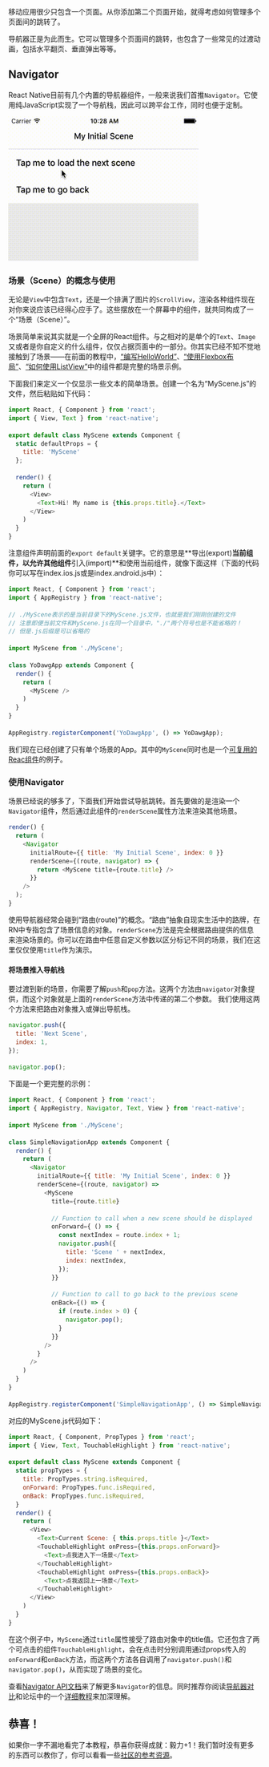 移动应用很少只包含一个页面。从你添加第二个页面开始，就得考虑如何管理多个页面间的跳转了。

导航器正是为此而生。它可以管理多个页面间的跳转，也包含了一些常见的过渡动画，包括水平翻页、垂直弹出等等。

## Navigator

React Native目前有几个内置的导航器组件，一般来说我们首推`Navigator`。它使用纯JavaScript实现了一个导航栈，因此可以跨平台工作，同时也便于定制。 

![](img/NavigationStack-Navigator.gif)

### 场景（Scene）的概念与使用

无论是`View`中包含`Text`，还是一个排满了图片的`ScrollView`，渲染各种组件现在对你来说应该已经得心应手了。这些摆放在一个屏幕中的组件，就共同构成了一个“场景（Scene）”。

场景简单来说其实就是一个全屏的React组件。与之相对的是单个的`Text`、`Image`又或者是你自定义的什么组件，仅仅占据页面中的一部分。你其实已经不知不觉地接触到了场景——在前面的教程中，[“编写HelloWorld”](tutorial.html)、[“使用Flexbox布局”](layout-with-flexbox.html)、[“如何使用ListView”](using-a-listview.html)中的组件都是完整的场景示例。

下面我们来定义一个仅显示一些文本的简单场景。创建一个名为“MyScene.js”的文件，然后粘贴如下代码：

```javascript
import React, { Component } from 'react';
import { View, Text } from 'react-native';

export default class MyScene extends Component {
  static defaultProps = {
    title: 'MyScene'
  };

  render() {
    return (
      <View>
        <Text>Hi! My name is {this.props.title}.</Text>
      </View>
    )
  }
}
```

注意组件声明前面的`export default`关键字。它的意思是**导出(export)**当前组件，以允许其他组件**引入(import)**和使用当前组件，就像下面这样（下面的代码你可以写在index.ios.js或是index.android.js中）：

```javascript
import React, { Component } from 'react';
import { AppRegistry } from 'react-native';

// ./MyScene表示的是当前目录下的MyScene.js文件，也就是我们刚刚创建的文件
// 注意即便当前文件和MyScene.js在同一个目录中，"./"两个符号也是不能省略的！
// 但是.js后缀是可以省略的

import MyScene from './MyScene';

class YoDawgApp extends Component {
  render() {
    return (
      <MyScene />
    )
  }
}

AppRegistry.registerComponent('YoDawgApp', () => YoDawgApp);
```

我们现在已经创建了只有单个场景的App。其中的`MyScene`同时也是一个[可复用的Reac组件](https://facebook.github.io/react/docs/reusable-components.html)的例子。

### 使用Navigator

场景已经说的够多了，下面我们开始尝试导航跳转。首先要做的是渲染一个`Navigator`组件，然后通过此组件的`renderScene`属性方法来渲染其他场景。

```javascript
render() {
  return (
    <Navigator
      initialRoute={{ title: 'My Initial Scene', index: 0 }}
      renderScene={(route, navigator) => {
        return <MyScene title={route.title} />
      }}
    />
  );
}
```

使用导航器经常会碰到“路由(route)”的概念。“路由”抽象自现实生活中的路牌，在RN中专指包含了场景信息的对象。`renderScene`方法是完全根据路由提供的信息来渲染场景的。你可以在路由中任意自定义参数以区分标记不同的场景，我们在这里仅仅使用`title`作为演示。

#### 将场景推入导航栈

要过渡到新的场景，你需要了解`push`和`pop`方法。这两个方法由`navigator`对象提供，而这个对象就是上面的`renderScene`方法中传递的第二个参数。 我们使用这两个方法来把路由对象推入或弹出导航栈。

```javascript
navigator.push({
  title: 'Next Scene',
  index: 1,
});

navigator.pop();
```

下面是一个更完整的示例：

```javascript
import React, { Component } from 'react';
import { AppRegistry, Navigator, Text, View } from 'react-native';

import MyScene from './MyScene';

class SimpleNavigationApp extends Component {
  render() {
    return (
      <Navigator
        initialRoute={{ title: 'My Initial Scene', index: 0 }}
        renderScene={(route, navigator) =>
          <MyScene
            title={route.title}

            // Function to call when a new scene should be displayed           
            onForward={ () => {    
              const nextIndex = route.index + 1;
              navigator.push({
                title: 'Scene ' + nextIndex,
                index: nextIndex,
              });
            }}

            // Function to call to go back to the previous scene
            onBack={() => {
              if (route.index > 0) {
                navigator.pop();
              }
            }}
          />
        }
      />
    )
  }
}

AppRegistry.registerComponent('SimpleNavigationApp', () => SimpleNavigationApp);
```

对应的MyScene.js代码如下：
```js
import React, { Component, PropTypes } from 'react';
import { View, Text, TouchableHighlight } from 'react-native';

export default class MyScene extends Component {
  static propTypes = {
    title: PropTypes.string.isRequired,
    onForward: PropTypes.func.isRequired,
    onBack: PropTypes.func.isRequired,
  }
  render() {
    return (
      <View>
        <Text>Current Scene: { this.props.title }</Text>
        <TouchableHighlight onPress={this.props.onForward}>
          <Text>点我进入下一场景</Text>
        </TouchableHighlight>
        <TouchableHighlight onPress={this.props.onBack}>
          <Text>点我返回上一场景</Text>
        </TouchableHighlight>	
      </View>
    )
  }
}
```

在这个例子中，`MyScene`通过`title`属性接受了路由对象中的title值。它还包含了两个可点击的组件`TouchableHighlight`，会在点击时分别调用通过props传入的`onForward`和`onBack`方法，而这两个方法各自调用了`navigator.push()`和`navigator.pop()`，从而实现了场景的变化。

查看[Navigator API文档](navigator.html)来了解更多`Navigator`的信息。同时推荐你阅读[导航器对比](navigation.html)和论坛中的一个[详细教程](http://bbs.reactnative.cn/topic/20/)来加深理解。

## 恭喜！

如果你一字不漏地看完了本教程，恭喜你获得成就：毅力+1！我们暂时没有更多的东西可以教你了，你可以看看一些[社区的参考资源](more-resources.html)。
